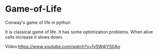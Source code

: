 # Game-of-Life
Conway's game of life in python

It is classical game of life. It has some optimization problems. When  alive cells increase it slows down.

Video:https://www.youtube.com/watch?v=fy5W4jYS0Ao
